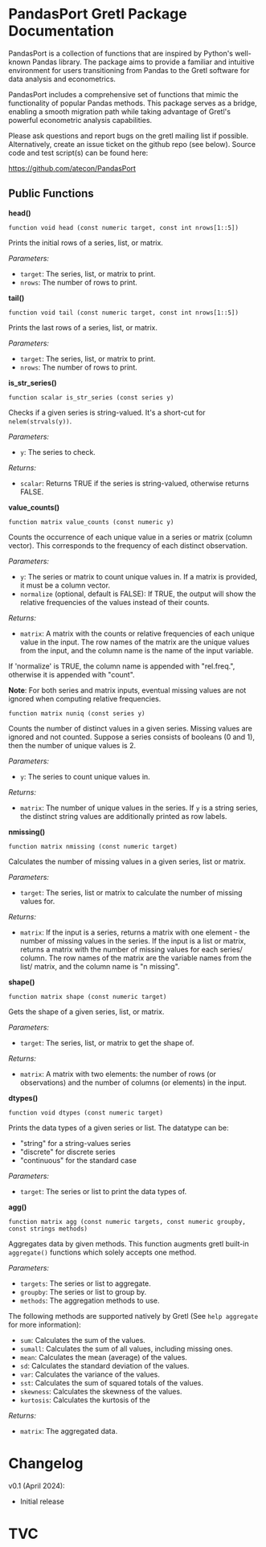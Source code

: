 # PandasPort Gretl Package Documentation

PandasPort is a collection of functions that are inspired by Python's well-known Pandas library. The package aims to provide a familiar and intuitive environment for users transitioning from Pandas to the Gretl software for data analysis and econometrics.

PandasPort includes a comprehensive set of functions that mimic the functionality of popular Pandas methods. This package serves as a bridge, enabling a smooth migration path while taking advantage of Gretl's powerful econometric analysis capabilities.

Please ask questions and report bugs on the gretl mailing list if possible.
Alternatively, create an issue ticket on the github repo (see below).
Source code and test script(s) can be found here:

https://github.com/atecon/PandasPort


## Public Functions

**head()**

```
function void head (const numeric target, const int nrows[1::5])
```

Prints the initial rows of a series, list, or matrix.

*Parameters:*

- `target`: The series, list, or matrix to print.
- `nrows`: The number of rows to print.

**tail()**

```
function void tail (const numeric target, const int nrows[1::5])
```

Prints the last rows of a series, list, or matrix.

*Parameters:*

- `target`: The series, list, or matrix to print.
- `nrows`: The number of rows to print.


**is_str_series()**

```
function scalar is_str_series (const series y)
```

Checks if a given series is string-valued. It's a short-cut for `nelem(strvals(y))`.

*Parameters:*

- `y`: The series to check.

*Returns:*

- `scalar`: Returns TRUE if the series is string-valued, otherwise returns FALSE.


**value_counts()**


```
function matrix value_counts (const numeric y)
```

Counts the occurrence of each unique value in a series or matrix (column vector). This corresponds to the frequency of each distinct observation.

*Parameters:*

- `y`: The series or matrix to count unique values in. If a matrix is provided, it must be a column vector.
- `normalize` (optional, default is FALSE): If TRUE, the output will show the relative frequencies of the values instead of their counts.

*Returns:*

- `matrix`: A matrix with the counts or relative frequencies of each unique value in the input. The row names of the matrix are the unique values from the input, and the column name is the name of the input variable.

If 'normalize' is TRUE, the column name is appended with "rel.freq.", otherwise it is appended with "count".

**Note**: For both series and matrix inputs, eventual missing values are not ignored when computing relative frequencies.


```
function matrix nuniq (const series y)
```

Counts the number of distinct values in a given series. Missing values are ignored and not counted.
Suppose a series consists of booleans (0 and 1), then the number of unique values is 2.

*Parameters:*

- `y`: The series to count unique values in.

*Returns:*

- `matrix`: The number of unique values in the series. If `y` is a string series, the distinct string values are additionally printed as row labels.


**nmissing()**

```
function matrix nmissing (const numeric target)
```

Calculates the number of missing values in a given series, list or matrix.

*Parameters:*

- `target`: The series, list or matrix to calculate the number of missing values for.

*Returns:*

- `matrix`: If the input is a series, returns a matrix with one element - the number of missing values in the series. If the input is a list or matrix, returns a matrix with the number of missing values for each series/ column. The row names of the matrix are the variable names from the list/ matrix, and the column name is "n missing".


**shape()**

```
function matrix shape (const numeric target)
```

Gets the shape of a given series, list, or matrix.

*Parameters:*

- `target`: The series, list, or matrix to get the shape of.

*Returns:*

- `matrix`: A matrix with two elements: the number of rows (or observations) and the number of columns (or elements) in the input.


**dtypes()**

```
function void dtypes (const numeric target)
```

Prints the data types of a given series or list. The datatype can be:

- "string" for a string-values series
- "discrete" for discrete series
- "continuous" for the standard case

*Parameters:*

- `target`: The series or list to print the data types of.


**agg()**

```
function matrix agg (const numeric targets, const numeric groupby, const strings methods)
```

Aggregates data by given methods. This function augments gretl built-in `aggregate()` functions which solely accepts one method.

*Parameters:*

- `targets`: The series or list to aggregate.
- `groupby`: The series or list to group by.
- `methods`: The aggregation methods to use.

The following methods are supported natively by Gretl (See `help aggregate` for more information):

- `sum`: Calculates the sum of the values.
- `sumall`: Calculates the sum of all values, including missing ones.
- `mean`: Calculates the mean (average) of the values.
- `sd`: Calculates the standard deviation of the values.
- `var`: Calculates the variance of the values.
- `sst`: Calculates the sum of squared totals of the values.
- `skewness`: Calculates the skewness of the values.
- `kurtosis`: Calculates the kurtosis of the


*Returns:*

- `matrix`: The aggregated data.



# Changelog

v0.1 (April 2024):
- Initial release

# TVC
